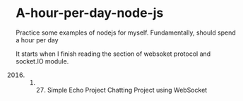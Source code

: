 # A-hour-per-day-node-js
Practice some examples of nodejs for myself. Fundamentally, should spend a hour per day 

It starts when I finish reading the section of websoket protocol and socket.IO module.

2016. 01. 27. Simple Echo Project
              Chatting Project using WebSocket
